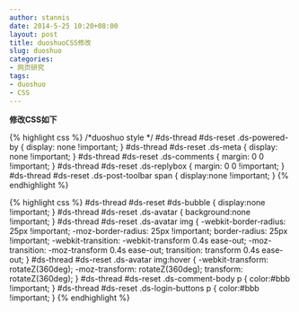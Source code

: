 ```yaml
---
author: stannis
date: 2014-5-25 10:20+08:00
layout: post
title: duoshuoCSS修改
slug: duoshuo
categories:
- 网页研究
tags:
- duoshuo
- CSS
---
```


**修改CSS如下**

{% highlight css %}
/*duoshuo style */
#ds-thread #ds-reset .ds-powered-by {
display: none !important;
}
#ds-thread #ds-reset .ds-meta {
display: none !important;
}
#ds-thread #ds-reset .ds-comments {
margin: 0 0 !important;
}
#ds-thread #ds-reset .ds-replybox {
margin: 0 0 !important;
}
#ds-thread #ds-reset .ds-post-toolbar span {
display:none !important;
}
{% endhighlight %}
<!--more-->
{% highlight css %}
#ds-thread #ds-reset #ds-bubble {
display:none !important;
}
#ds-thread #ds-reset .ds-avatar {
  background:none !important;
}
#ds-thread #ds-reset .ds-avatar img {
 -webkit-border-radius: 25px !important;
  -moz-border-radius: 25px !important;
  border-radius: 25px !important;
  -webkit-transition: -webkit-transform 0.4s ease-out;
  -moz-transition: -moz-transform 0.4s ease-out;
  transition: transform 0.4s ease-out;
}
#ds-thread #ds-reset .ds-avatar img:hover {
  -webkit-transform: rotateZ(360deg);
  -moz-transform: rotateZ(360deg);
  transform: rotateZ(360deg);
}
#ds-thread #ds-reset .ds-comment-body p {
color:#bbb !important;
}
#ds-thread #ds-reset .ds-login-buttons p {
color:#bbb !important;
}
{% endhighlight %}
